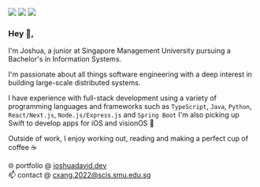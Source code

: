 [<img src="https://img.shields.io/badge/-LeetCode-FFA116?style=for-the-badge&logo=LeetCode&logoColor=black" />](https://leetcode.com/joshydavid/)
[<img src="https://img.shields.io/badge/LinkedIn-0077B5?style=for-the-badge&logo=linkedin&logoColor=white" />](https://www.linkedin.com/in/joshydavid/)
[<img src="https://img.shields.io/badge/website-000000?style=for-the-badge&logo=About.me&logoColor=white" />](https://joshuadavid.dev)
<br />

### Hey 👋,

I'm Joshua, a junior at Singapore Management University pursuing a Bachelor's in Information Systems.

I'm passionate about all things software engineering with a deep interest in building large-scale distributed systems.

I have experience with full-stack development using a variety of programming languages and frameworks such as `TypeScript`, `Java`, `Python`, `React/Next.js`, `Node.js/Express.js` and `Spring Boot` I'm also picking up Swift to develop apps for iOS and visionOS 

Outside of work, I enjoy working out, reading and making a perfect cup of coffee ☕

🌐 portfolio @ [joshuadavid.dev](https://joshuadavid.dev)  
📫 contact @ cxang.2022@scis.smu.edu.sg
